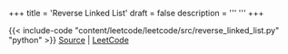 +++
title = 'Reverse Linked List'
draft = false
description =  '''
'''
+++

{{< include-code "content/leetcode/leetcode/src/reverse_linked_list.py" "python" >}}
[Source](https://github.com/grind-rip/leetcode/blob/master/src/reverse_linked_list.py) | [LeetCode](https://leetcode.com/problems/reverse-linked-list)
